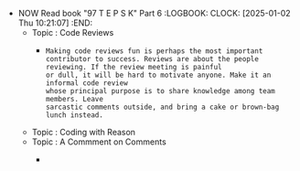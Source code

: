 - NOW  Read book "97 T E P S K" Part 6
  :LOGBOOK:
  CLOCK: [2025-01-02 Thu 10:21:07]
  :END:
	- Topic : Code Reviews
		- ```apl
		  Making code reviews fun is perhaps the most important contributor to success. Reviews are about the people reviewing. If the review meeting is painful
		  or dull, it will be hard to motivate anyone. Make it an informal code review
		  whose principal purpose is to share knowledge among team members. Leave
		  sarcastic comments outside, and bring a cake or brown-bag lunch instead.
		  ```
	- Topic : Coding with Reason
	- Topic : A Commment on Comments
		- ```apl
		  ```